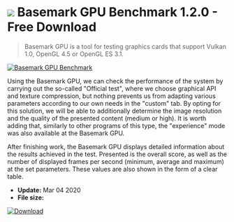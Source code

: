 # ![](https://cdn.softexe.net/static/icon/c/basemark-gpu-benchmark-9113.png) Basemark GPU Benchmark 1.2.0 - Free Download

> Basemark GPU is a tool for testing graphics cards that support Vulkan 1.0, OpenGL 4.5 or OpenGL ES 3.1.

[![Basemark GPU Benchmark](https://gallery.dpcdn.pl/imgc/Tools/86125/g_-_420x350_1.5_-_x6845a476-99f2-4836-b117-797443122351.jpg)](https://softexe.net/win/system/diagnostics-tests/basemark-gpu-benchmark:appc.html)

Using the Basemark GPU, we can check the performance of the system by carrying out the so-called "Official test", where we choose graphical API and texture compression, but nothing prevents us from adapting various parameters according to our own needs in the "custom" tab. By opting for this solution, we will be able to additionally determine the image resolution and the quality of the presented content (medium or high). It is worth adding that, similarly to other programs of this type, the "experience" mode was also available at the Basemark GPU.
 
 After finishing work, the Basemark GPU displays detailed information about the results achieved in the test. Presented is the overall score, as well as the number of displayed frames per second (minimum, average and maximum) at the set parameters. These values ​​are also shown in the form of a clear table.


- **Update:** Mar 04 2020
- **File size:** 

[![Download](https://cdn.softexe.net/static/img/download.png)](https://softexe.net/win/system/diagnostics-tests/basemark-gpu-benchmark:appc.html)

